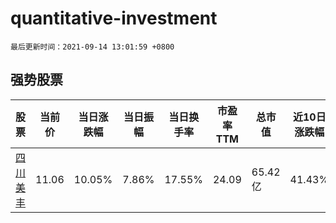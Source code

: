 # quantitative-investment

`最后更新时间：2021-09-14 13:01:59 +0800`

## 强势股票

|股票|当前价|当日涨跌幅|当日振幅|当日换手率|市盈率TTM|总市值|近10日涨跌幅|
|----|----|----|----|----|----|----|----|
|[四川美丰](https://xueqiu.com/S/SZ000731)|11.06|10.05%|7.86%|17.55%|24.09|65.42亿|41.43%|
